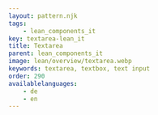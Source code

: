 ```yaml
---
layout: pattern.njk
tags: 
    - lean_components_it
key: textarea-lean_it
title: Textarea
parent: lean_components_it
image: lean/overview/textarea.webp
keywords: textarea, textbox, text input
order: 290
availablelanguages: 
    - de
    - en
---
```

